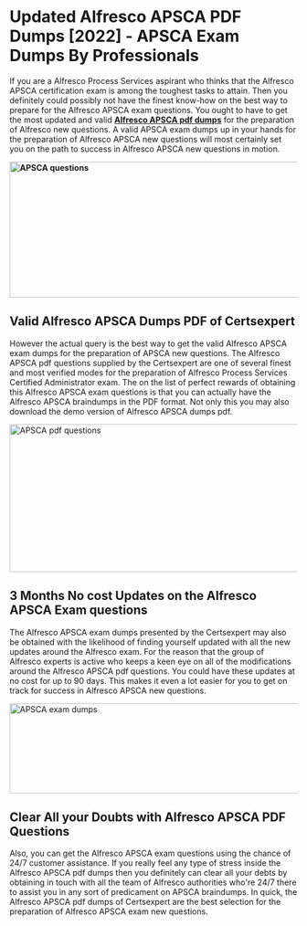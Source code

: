 <h1><strong>Updated Alfresco APSCA PDF Dumps [2022] - APSCA Exam Dumps By Professionals&nbsp;</strong></h1>
<p><span style="font-weight: 400;">If you are a Alfresco Process Services aspirant who thinks that the Alfresco APSCA certification exam is among the toughest tasks to attain. Then you definitely could possibly not have the finest know-how on the best way to prepare for the Alfresco APSCA exam questions. You ought to have to get the most updated and valid <strong><a href="https://www.certsexpert.com/APSCA-pdf-questions.html">Alfresco APSCA pdf dumps</a></strong> for the preparation of Alfresco new questions. A valid  APSCA exam dumps up in your hands for the preparation of Alfresco APSCA new questions will most certainly set you on the path to success in Alfresco APSCA new questions in motion.</span></p>
<p><span style="font-weight: 400;"><strong><img style="display: block; margin-left: auto; margin-right: auto;" src="https://i.ibb.co/QXh983F/73475278-2429792180625311-4586132736837681152-n.jpg" alt="APSCA questions" width="632" height="238" /></strong></span></p>
<h2><strong>Valid Alfresco APSCA Dumps PDF of Certsexpert</strong></h2>
<p><span style="font-weight: 400;">However the actual query is the best way to get the valid Alfresco APSCA exam dumps for the preparation of APSCA new questions. The Alfresco APSCA pdf questions supplied by the Certsexpert are one of several finest and most verified modes for the preparation of Alfresco Process Services Certified Administrator exam. The on the list of perfect rewards of obtaining this Alfresco APSCA exam questions is that you can actually have the Alfresco APSCA braindumps in the PDF format. Not only this you may also download the demo version of Alfresco APSCA dumps pdf.</span></p>
<p><span style="font-weight: 400;"><img style="display: block; margin-left: auto; margin-right: auto;" src="https://i.ibb.co/Jd8hN2L/76714008-3182067705200142-8735104740007870464-n.jpg" alt="APSCA pdf questions" width="701" height="259" /></span></p>
<h2><strong>3 Months No cost Updates on the Alfresco APSCA Exam questions</strong></h2>
<p><span style="font-weight: 400;">The Alfresco APSCA exam dumps presented by the Certsexpert may also be obtained with the likelihood of finding yourself updated with all the new updates around the Alfresco exam. For the reason that the group of Alfresco experts is active who keeps a keen eye on all of the modifications around the Alfresco APSCA pdf questions. You could have these updates at no cost for up to 90 days. This makes it even a lot easier for you to get on track for success in Alfresco APSCA new questions.</span></p>
<p><span style="font-weight: 400;"><a href="https://www.certsexpert.com/APSCA-pdf-questions.html"><img style="display: block; margin-left: auto; margin-right: auto;" src="https://i.ibb.co/TMnKrkJ/75398236-424489711531572-5064688549987614720-n.jpg" alt="APSCA exam dumps" width="714" height="158" /></a></span></p>
<h2><strong>Clear All your Doubts with Alfresco APSCA PDF Questions</strong></h2>
<p>Also, you can get the Alfresco APSCA exam questions using the chance of 24/7 customer assistance. If you really feel any type of stress inside the Alfresco APSCA pdf dumps then you definitely can clear all your debts by obtaining in touch with all the team of Alfresco authorities who're 24/7 there to assist you in any sort of predicament on  APSCA braindumps. In quick, the Alfresco APSCA pdf dumps of Certsexpert are the best selection for the preparation of Alfresco APSCA exam new questions.</p>
